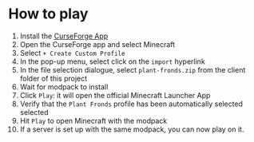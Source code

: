 # How to play

1. Install the [CurseForge App](https://curseforge.overwolf.com/)
2. Open the CurseForge app and select Minecraft
3. Select `+ Create Custom Profile`
4. In the pop-up menu, select click on the `import` hyperlink
5. In the file selection dialogue, select `plant-fronds.zip` from the client folder of this project
6. Wait for modpack to install
7. Click `Play`: it will open the official Minecraft Launcher App
8. Verify that the `Plant Fronds` profile has been automatically selected selected
9. Hit `Play` to open Minecraft with the modpack
10. If a server is set up with the same modpack, you can now play on it.
